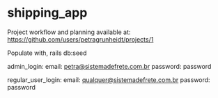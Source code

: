 # shipping_app
Project workflow and planning available at: https://github.com/users/petragrunheidt/projects/1

Populate with, rails db:seed

admin_login: email: petra@sistemadefrete.com.br password: password

regular_user_login: email: qualquer@sistemadefrete.com.br password: password
